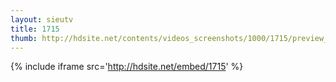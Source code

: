 ```yaml
---
layout: sieutv
title: 1715
thumb: http://hdsite.net/contents/videos_screenshots/1000/1715/preview_360p.mp4.jpg
---
```

{% include iframe src='http://hdsite.net/embed/1715' %}
 
